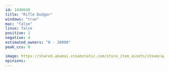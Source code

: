 ```yaml
---
id: 1446640
title: "Rifle Dodger"
windows: "true"
mac: "false"
linux: false
positive: 1
negative: 4
estimated_owners: "0 - 20000"
peak_ccu: 0

image: https://shared.akamai.steamstatic.com/store_item_assets/steam/apps/1446640/header.jpg?t=1604704873
opinions:
---
```

